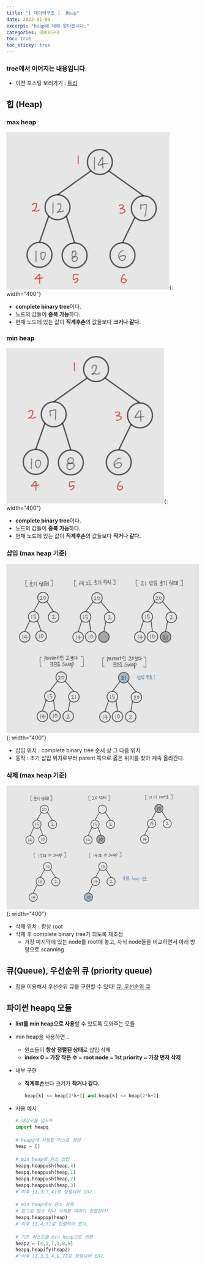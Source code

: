 ```yaml
---
title: "[ 데이터구조 ]  Heap"
date: 2022-01-09
excerpt: "heap에 대해 알아봅시다."
categories: 데이터구조
toc: true
toc_sticky: true
---
```


### tree에서 이어지는 내용입니다.
- 이전 포스팅 보러가기 : [트리](/데이터구조/tree/) 


## 힙 (Heap)

### max heap
![7.jpg](/assets/images/posts/data_structure/heap/7.jpg){: width="400"}

- **complete binary tree**이다.
- 노드의 값들이 **중복 가능**하다.
- 현재 노드에 있는 값이 **직계후손**의 값들보다 **크거나 같다.**

### min heap
![8.jpg](/assets/images/posts/data_structure/heap/8.jpg){: width="400"}

- **complete binary tree**이다.
- 노드의 값들이 **중복 가능**하다.
- 현재 노드에 있는 값이 **직계후손**의 값들보다 **작거나 같다.**

### 삽입 (max heap 기준)
![9.jpg](/assets/images/posts/data_structure/heap/9.jpg){: width="400"}

- 삽입 위치 : complete binary tree 순서 상 그 다음 위치
- 동작 : 초기 삽입 위치로부터 parent 쪽으로 옳은 위치를 찾아 계속 올라간다.

### 삭제 (max heap 기준)
![10.jpg](/assets/images/posts/data_structure/heap/10.jpg){: width="400"}

- 삭제 위치 : 항상 root
- 삭제 후 complete binary tree가 되도록 재조정
    - 가장 마지막에 있는 node를 root에 놓고, 자식 node들을 비교하면서 아래 방향으로 scanning



## 큐(Queue), 우선순위 큐 (priority queue)

- 힙을 이용해서 우선순위 큐를 구현할 수 있다!
[큐, 우선순위 큐](/데이터구조/stack&queue/) 


## 파이썬 heapq 모듈

- **list를 min heap으로 사용**할 수 있도록 도와주는 모듈
- min heap을 사용하면...
    - 원소들이 **항상 정렬된 상태**로 삽입·삭제
    - **index 0 = 가장 작은 수 = root node = 1st priority = 가장 먼저 삭제**
- 내부 구현
    - **직계후손**보다 크기가 **작거나 같다.**

        ```python
        heap[k] <= heap[2*k+1] and heap[k] <= heap[2*k+2]
        ```
        
- 사용 예시
    
    ```python
    # 내장모듈 임포트
    import heapq
    
    # heapq에 사용할 리스트 생성
    heap = []
    
    # min heap에 원소 삽입
    heapq.heappush(heap,4)
    heapq.heappush(heap,1)
    heapq.heappush(heap,7)
    heapq.heappush(heap,3)
    # 이후 [1,3,7,4]로 정렬되어 있다.
    
    # min heap에서 원소 삭제
    # 참고로 원소 하나 삭제할 때마다 정렬한다!
    heapq.heappop(heap)
    # 이후 [3,4,7]로 정렬되어 있다.
    
    # 기존 리스트를 min heap으로 변환
    heap2 = [4,1,7,3,8,5]
    heapq.heapify(heap2)
    # 이후 [1,3,5,4,8,7]로 정렬되어 있다.
    ```